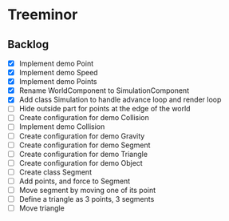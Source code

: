 # Treeminor

## Backlog

- [x] Implement demo Point
- [x] Implement demo Speed
- [x] Implement demo Points
- [x] Rename WorldComponent to SimulationComponent
- [x] Add class Simulation to handle advance loop and render loop
- [ ] Hide outside part for points at the edge of the world
- [ ] Create configuration for demo Collision
- [ ] Implement demo Collision
- [ ] Create configuration for demo Gravity
- [ ] Create configuration for demo Segment
- [ ] Create configuration for demo Triangle
- [ ] Create configuration for demo Object
- [ ] Create class Segment
- [ ] Add points, and force to Segment
- [ ] Move segment by moving one of its point
- [ ] Define a triangle as 3 points, 3 segments
- [ ] Move triangle
